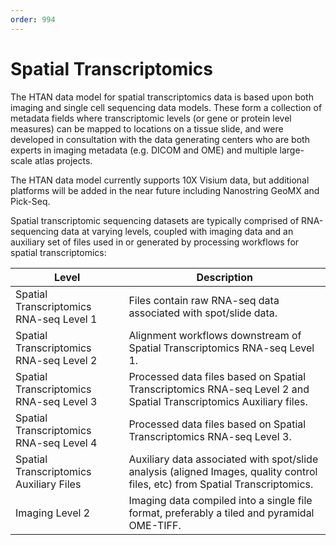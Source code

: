 ```yaml
---
order: 994
---
```


# Spatial Transcriptomics

The HTAN data model for spatial transcriptomics data is based upon both imaging and single cell sequencing data models. These form a collection of metadata fields where transcriptomic levels (or gene or protein level measures) can be mapped to locations on a tissue slide, and were developed in consultation with the data generating centers who are both experts in imaging metadata (e.g. DICOM and OME) and multiple large-scale atlas projects.

The HTAN data model currently supports 10X Visium data, but additional platforms will be added in the near future including Nanostring GeoMX and Pick-Seq.

Spatial transcriptomic sequencing datasets are typically comprised of RNA-sequencing data at varying levels, coupled with imaging data and an auxiliary set of files used in or generated by processing workflows for spatial transcriptomics:

| Level | Description                                                                                                                              |
| --------------- | ------------------------------------------------------------------------------------------------------------------------------ |
| Spatial Transcriptomics RNA-seq Level 1 | Files contain raw RNA-seq data associated with spot/slide data.                                                                |
| Spatial Transcriptomics RNA-seq Level 2 | Alignment workflows downstream of Spatial Transcriptomics RNA-seq Level 1.                                                     |
| Spatial Transcriptomics RNA-seq Level 3 | Processed data files based on Spatial Transcriptomics RNA-seq Level 2 and Spatial Transcriptomics Auxiliary files.             |
| Spatial Transcriptomics RNA-seq Level 4 | Processed data files based on Spatial Transcriptomics RNA-seq Level 3.                                                         |
| Spatial Transcriptomics Auxiliary Files | Auxiliary data associated with spot/slide analysis (aligned Images, quality control files, etc) from Spatial Transcriptomics.  |
| Imaging Level 2 | Imaging data compiled into a single file format, preferably a tiled and pyramidal OME-TIFF. |
